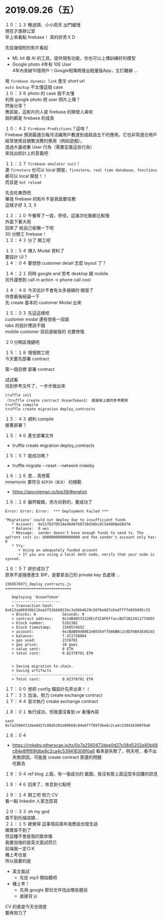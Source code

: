 # 2019.09.26（五）

１０：１３ 睡過頭、小小雨天  出門緩慢  
現在才進辦公室  
早上來看點 firebase！  真的好奇ＸＤ  

先從幾個短的影片看起  
- ML kit 做 AI 的工具，提供現有功能，你也可以上傳訓練好的模型  
- Google photo 4年有 10E User  
4年內突破10億用戶！Google相簿將推出輕量版App，主打離線 ...

用 `firebase dynamic link` 產生 short url  
`auto backup` 不太懂這個 case  
１０：３８ photo 的 case 我不太懂  
利用 google photo 把 user 照片上傳？  
然後分享？  
應該是，這影片的人是 firebase 的開發人員啦  
說的都是 firebase 的成長  

１０：４２ `Firebase Predictions`？這啥？  
Firebase 預測最適合每月活躍用戶數達到或超過五千的應用，它也非常適合用戶經常使用且頻繁消費的應用（例如遊戲）。  
透過大量收集 User 行為（需要定義這些行為）  
來找出統計上的意義吧  

１１：１７ `firebase emulator suit`！  
連 `firestore` 也可以 local 開發，`firestore`、`real time database`、`functions`  
都可以 local 開發！！  
而且是 `hot reload`   

先去吃東西吧  
畢竟 firebase 的影片不是我首要任務  
這樣才好 3, 3, 3  

１２：１０ 午餐等了一毀，奇怪，這幾次吃飯都比較慢  
外面下著大雨  
回來了
給自己偷懶一下吧  
30 分開工 firebase！  
１２：４３ 分了 開工吧  

１３：５４ 傳入 Modal 資料了  
要設計 UI？  
１４：０４ 要想想 customer detail 怎麼 layout 了？  

１４：２１ 同時 google and 思考 desktop 跟 mobile  
另外還想到 call in action -> phone call  cool  

１４：４８ 今天估計不會有太多接續的 開發了  
待會最後結論一下  
先 create 基本的 customer Modal 出來  

１５：０３ 先這這樣吧  
customer modal 還有很長一段路  
tabs 的設計應該不錯  
mobile customer 目前是破版的 也要修復  

２０分開區塊鏈吧  

１５：１８ 慢慢開工吧  
今天要先部署 contract  

第一個目標 部署 contract  

試試看  
找到參考文件了，一步步做出來  
```
truffle init
（truffle create contract OceanToken1） 直接用上面的參考範例
truffle compile
truffle create migration deploy_contracts
```

１５：４３ 順利 compile  
接著部署？  

１５：４６ 產生部署文件  
- truffle create migration deploy_contracts

１５：５７ 能成功嗎？  
- truffle migrate --reset --network rinkeby


１６：１６ 恩... 真想罵  
mnemonic 要符合 `BIP39（英文）` 的規範  
- https://iancoleman.io/bip39/#english


１６：１８ 雖然報錯，但方向對的，要成功了  
```
Error: Error: Error:  *** Deployment Failed ***

"Migrations" could not deploy due to insufficient funds
   * Account:  0x51fD37D53Aed6A07b9728d3Abc8C5d406BeEBd7A
   * Balance:  0 wei
   * Message:  sender doesn't have enough funds to send tx. The upfront cost is: 60000000000000000 and the sender's account only has: 0
   * Try:
      + Using an adequately funded account
      + If you are using a local Geth node, verify that your node is synced.
```


１６：５７ 終於成功了  
原來不是隨便產生 BIP，是要拿自己的 private key 去處理 ...  
```
1569570371_deploy_contracts.js
==============================

   Deploying 'OceanToken'
   ----------------------
   > transaction hash:    0x612aa06938b11baa2f51bb6021bc3a56b4629c5076e687a5edff7fd459495c25
   > Blocks: 0            Seconds: 9
   > contract address:    0x14B40533228EcF2CAF6ffaccBd71B1341177dd55
   > block number:        5162382
   > block timestamp:     1569574652
   > account:             0xcBAB04d00E2eB9354f7b66BBc2c0D76B43Ed02d3
   > balance:             7.472728084
   > gas used:            2378701
   > gas price:           10 gwei
   > value sent:          0 ETH
   > total cost:          0.02378701 ETH


   > Saving migration to chain.
   > Saving artifacts
   -------------------------------------
   > Total cost:          0.02378701 ETH
```

１７：００ 想把 config 檔設計先弄出來！！  
１７：３３ 加油，努力 create exchange contract  
１７：４４ 首次執行 create exchange contract  


１８：０１ 執行成功，但我還沒看到 or 看懂內容  
```
sent 0x7a2560472dee0d27c08d5202e80b68c84e8fff89fdbe8c2ca4c539416308f0a6
```

１８：０４  
- https://rinkeby.etherscan.io/tx/0x7a2560472dee0d27c08d5202e80b68c84e8fff89fdbe8c2ca4c539416308f0a6
看來是失敗了，明天吧...  看不出失敗原因，可能是 create contract 那邊的問題  
吃飯去  

１８：０４ ref blog 上面，有一張成功的 截圖，我沒有那上面這麼多回覆的訊息  

１８：４６ 回來了，休息到七點吧  

１９：１４ 開工吧 努力 CV  
看一點 linkedin 人家怎麼寫  

２０：３３ oh my god  
查不到托福成績...  
２１：１５ 總覺得 這事情前兩年我應該也發生過  
確實查不到了  
但這種不會是我的致命傷  
我要加強的是英文面試而已  
前端我一定ＯＫ  
機上考也是  
所以我要的是
- 英文面試
  - 先從 mp3 開始聽吧
- 機上考！
  - 先用 google 那份文件找出哪些題目
  - 直接背 js

CV 的進度今天也很差  
要再努力了  